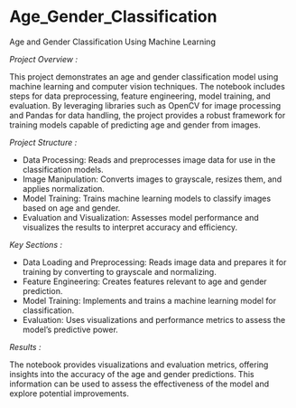 # Age_Gender_Classification
Age and Gender Classification Using Machine Learning

*Project Overview :*

This project demonstrates an age and gender classification model using machine learning and computer vision techniques. The notebook includes steps for data preprocessing, feature engineering, model training, and evaluation. By leveraging libraries such as OpenCV for image processing and Pandas for data handling, the project provides a robust framework for training models capable of predicting age and gender from images.

*Project Structure :*

  - Data Processing: Reads and preprocesses image data for use in the classification models.
  - Image Manipulation: Converts images to grayscale, resizes them, and applies normalization.
  - Model Training: Trains machine learning models to classify images based on age and gender.
  - Evaluation and Visualization: Assesses model performance and visualizes the results to interpret accuracy and efficiency.

*Key Sections :*

  - Data Loading and Preprocessing: Reads image data and prepares it for training by converting to grayscale and normalizing.
  - Feature Engineering: Creates features relevant to age and gender prediction.
  - Model Training: Implements and trains a machine learning model for classification.
  - Evaluation: Uses visualizations and performance metrics to assess the model’s predictive power.

*Results :*

The notebook provides visualizations and evaluation metrics, offering insights into the accuracy of the age and gender predictions. This information can be used to assess the effectiveness of the model and explore potential improvements.



